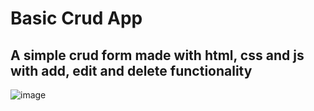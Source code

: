 # Basic Crud App
## A simple crud form made with html, css and js with add, edit and delete functionality
![image](https://github.com/user-attachments/assets/b7558a0b-723f-406d-b347-c0f5d95707af)
